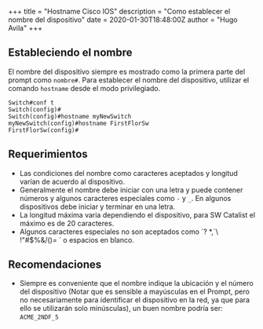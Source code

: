 +++
title = "Hostname Cisco IOS"
description = "Como establecer el nombre del dispositivo"
date = 2020-01-30T18:48:00Z
author = "Hugo Avila"
+++


## Estableciendo el nombre

El nombre del dispositivo siempre es mostrado como la primera parte del prompt como `nombre#`. Para establecer el nombre del dispositivo, utilizar el comando `hostname` desde el modo privilegiado.

```
Switch#conf t
Switch(config)#
Switch(config)#hostname myNewSwitch
myNewSwitch(config)#hostname FirstFlorSw
FirstFlorSw(config)#

```



## Requerimientos

* Las condiciones del nombre como caracteres aceptados y longitud varían de acuerdo al dispositivo.
* Generalmente el nombre debe iniciar con una letra y puede contener números y algunos caracteres especiales como `-` y `_`. En algunos dispositivos debe iniciar y terminar en una letra.
* La longitud máxima varia dependiendo el dispositivo, para SW Catalist el máximo es de 20 caracteres.
* Algunos caracteres especiales no son aceptados como ´? *,´\ !"#$%&/()= ´ o espacios en blanco.

## Recomendaciones
<!---
* Debido a que el hostname se utiliza en la red para identificar el dispositivo por medio de DNS inverso, es recomendable que el hostname cumpla con las reglas de establecimiento de nombres FQDN (Fully Qualified Domain Name). Ver [RFC-1034](https://www.rfc-es.org/rfc/rfc1034-es.txt).
-->
* Siempre es conveniente que el nombre indique la ubicación y el número del dispositivo (Notar que es sensible a mayúsculas en el Prompt, pero no necesariamente para identificar el dispositivo en la red, ya que para ello se utilizarán solo minúsculas), un buen nombre podría ser: `ACME_2NDF_5`
